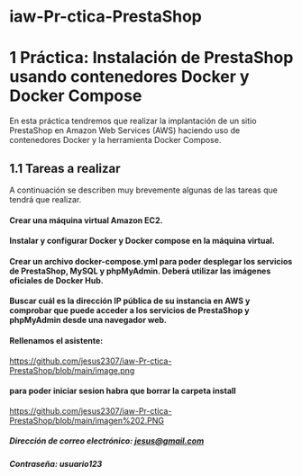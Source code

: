 # iaw-Pr-ctica-PrestaShop
# 1 Práctica: Instalación de PrestaShop usando contenedores Docker y Docker Compose
En esta práctica tendremos que realizar la implantación de un sitio PrestaShop en Amazon Web Services (AWS) haciendo uso de contenedores Docker y la herramienta Docker Compose.

## 1.1 Tareas a realizar
A continuación se describen muy brevemente algunas de las tareas que tendrá que realizar.

#### Crear una máquina virtual Amazon EC2.

#### Instalar y configurar Docker y Docker compose en la máquina virtual.

#### Crear un archivo docker-compose.yml para poder desplegar los servicios de PrestaShop, MySQL y phpMyAdmin. Deberá utilizar las imágenes oficiales de Docker Hub.

#### Buscar cuál es la dirección IP pública de su instancia en AWS y comprobar que puede acceder a los servicios de PrestaShop y phpMyAdmin desde una navegador web.

#### Rellenamos el asistente:
https://github.com/jesus2307/iaw-Pr-ctica-PrestaShop/blob/main/image.png
#### para poder iniciar sesion  habra que borrar la carpeta install
https://github.com/jesus2307/iaw-Pr-ctica-PrestaShop/blob/main/imagen%202.PNG
##### Dirección de correo electrónico:	jesus@gmail.com	 
##### Contraseña:	usuario123
